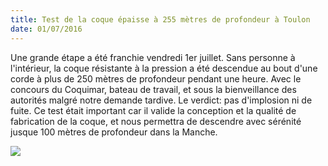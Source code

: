 ```yaml
---
title: Test de la coque épaisse à 255 mètres de profondeur à Toulon
date: 01/07/2016
---
```


Une grande étape a été franchie vendredi 1er juillet. 
Sans personne à l'intérieur, la coque résistante à la pression a été descendue au bout d'une corde à plus de 250 mètres de profondeur pendant une heure.
Avec le concours du Coquimar, bateau de travail, et sous la bienveillance des autorités malgré notre demande tardive.
Le verdict: pas d'implosion ni de fuite. 
Ce test était important car il valide la conception et la qualité de fabrication de la coque, et nous permettra de descendre avec sérénité jusque 100 mètres de profondeur 
dans la Manche.

![](images/Toulon.jpg)

